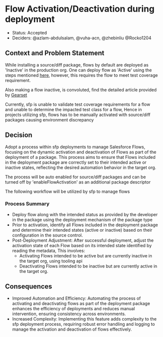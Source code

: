 # Flow Activation/Deactivation during deployment

- Status: Accepted
- Deciders: @azlam-abdulsalam, @vuha-acn, @zhebinliu @Rocko1204

## Context and Problem Statement

While installing a source/diff package, flows by default are deployed as 'Inactive' in the production org. One can deploy flow as 'Active' using the steps mentioned [here](https://help.salesforce.com/s/articleView?id=sf.flow_distribute_deploy_active.htm&language=en_US&type=5), however, this requires  the flow to meet test coverage requirement.

Also making a flow inactive, is convoluted, find the detailed article provided by [Gearset](https://gearset.com/blog/deactivate-flows-within-your-data-deployments/)

Currently, sfp is unable to validate test coverage requirements for a flow and unable to determine the impacted test class for a flow, Hence in projects utilizing sfp, flows has to be manually activated with source/diff packages causing environment discrepancy

## Decision

Adopt a process within sfp deployments to manage Salesforce Flows, focusing on the dynamic activation and deactivation of Flows as part of the deployment of a package. This process aims to ensure that Flows included in the deployment package are correctly set to their intended active or inactive states, reflecting the desired automation behavior in the target org.

The process will be auto enabled for source/diff packages and can be turned off by 'enableFlowActivation' as an additional package descriptor

The following workflow will be utilized by sfp to manage flows

### Process Summary
-  Deploy flow along with the intended status as provided by the developer in the package using the deployment mechanism of the package type
-  Prior to activation, identify all Flows included in the deployment package and determine their intended states (active or inactive) based on their configuration in the source control.
- Post-Deployment Adjustment: After successful deployment, adjust the activation state of each Flow based on its intended state identified by reading the metadata, This involves:
  - Activating Flows intended to be active but are currently inactive in the target org, using tooling api
  - Deactivating Flows intended to be inactive but are currently active in the target org.


## Consequences

- Improved Automation and Efficiency: Automating the process of activating and deactivating flows as part of the deployment package enhances the efficiency of deployments and reduces manual intervention, ensuring consistency across environments.
- Increased Complexity: Implementing this feature adds complexity to the sfp deployment process, requiring robust error handling and logging to manage the activation and deactivation of flows effectively.
